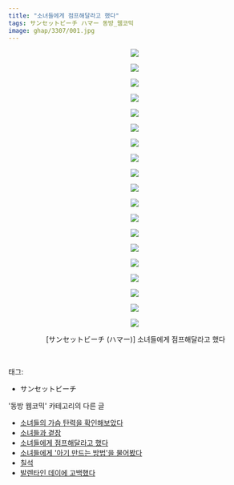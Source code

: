 ```yaml
---
title: "소녀들에게 점프해달라고 했다"
tags: サンセットビーチ ハマー 동방_웹코믹
image: ghap/3307/001.jpg
---
```

<div class="article">
<p style="text-align: center; clear: none; float: none;"><img src="{{ site.nasurl }}/ghap/3307/001.jpg"/></p>
<p style="text-align: center; clear: none; float: none;"><img src="{{ site.nasurl }}/ghap/3307/002.jpg"/></p>
<p style="text-align: center; clear: none; float: none;"><img src="{{ site.nasurl }}/ghap/3307/003.jpg"/></p>
<p style="text-align: center; clear: none; float: none;"><img src="{{ site.nasurl }}/ghap/3307/004.jpg"/></p>
<p style="text-align: center; clear: none; float: none;"><img src="{{ site.nasurl }}/ghap/3307/005.jpg"/></p>
<p style="text-align: center; clear: none; float: none;"><img src="{{ site.nasurl }}/ghap/3307/006.jpg"/></p>
<p style="text-align: center; clear: none; float: none;"><img src="{{ site.nasurl }}/ghap/3307/007.jpg"/></p>
<p style="text-align: center; clear: none; float: none;"><img src="{{ site.nasurl }}/ghap/3307/008.jpg"/></p>
<p style="text-align: center; clear: none; float: none;"><img src="{{ site.nasurl }}/ghap/3307/009.jpg"/></p>
<p style="text-align: center; clear: none; float: none;"><img src="{{ site.nasurl }}/ghap/3307/010.jpg"/></p>
<p style="text-align: center; clear: none; float: none;"><img src="{{ site.nasurl }}/ghap/3307/011.jpg"/></p>
<p style="text-align: center; clear: none; float: none;"><img src="{{ site.nasurl }}/ghap/3307/012.jpg"/></p>
<p style="text-align: center; clear: none; float: none;"><img src="{{ site.nasurl }}/ghap/3307/013.jpg"/></p>
<p style="text-align: center; clear: none; float: none;"><img src="{{ site.nasurl }}/ghap/3307/014.jpg"/></p>
<p style="text-align: center; clear: none; float: none;"><img src="{{ site.nasurl }}/ghap/3307/015.jpg"/></p>
<p style="text-align: center; clear: none; float: none;"><img src="{{ site.nasurl }}/ghap/3307/016.jpg"/></p>
<p style="text-align: center; clear: none; float: none;"><img src="{{ site.nasurl }}/ghap/3307/017.jpg"/></p>
<p style="text-align: center; clear: none; float: none;"><img src="{{ site.nasurl }}/ghap/3307/018.jpg"/></p>
<p style="text-align: center; clear: none; float: none;"><img src="{{ site.nasurl }}/ghap/3307/019.jpg"/></p>
<p style="text-align: center; clear: none; float: none;"> [サンセットビーチ (ハマー)] 소녀들에게 점프해달라고 했다</p>
<p><br/></p>
</div><div class="tagTrail">
<p>태그: </p>
<ul>
<li>サンセットビーチ</li>
</ul>
</div><div class="another">
<p>'동방 웹코믹' 카테고리의 다른 글</p>
<ul>
<li><a href="/2017-05-25-ghap_3309">소녀들의 가슴 탄력을 확인해보았다</a></li>
<li><a href="/2017-05-25-ghap_3308">소녀들과 곁잠</a></li>
<li><a href="/2017-05-25-ghap_3307">소녀들에게 점프해달라고 했다</a></li>
<li><a href="/2017-05-25-ghap_3306">소녀들에게 '아기 만드는 방법'을 물어봤다</a></li>
<li><a href="/2017-05-24-ghap_3297">칠석</a></li>
<li><a href="/2017-05-24-ghap_3295">발렌타인 데이에 고백했다</a></li>
</ul>
</div><div class="cb_module cb_fluid">
<div class="cb_wrt cb_profile">
</div><!-- commentList close -->
</div>